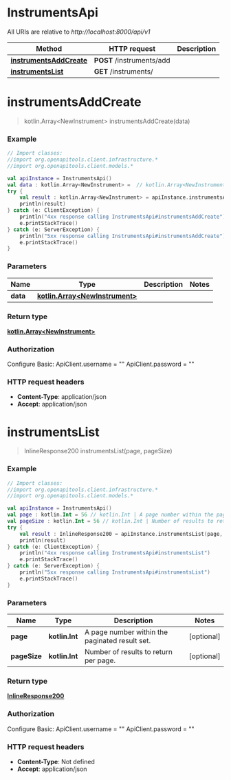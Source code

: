 # InstrumentsApi

All URIs are relative to *http://localhost:8000/api/v1*

Method | HTTP request | Description
------------- | ------------- | -------------
[**instrumentsAddCreate**](InstrumentsApi.md#instrumentsAddCreate) | **POST** /instruments/add | 
[**instrumentsList**](InstrumentsApi.md#instrumentsList) | **GET** /instruments/ | 


<a name="instrumentsAddCreate"></a>
# **instrumentsAddCreate**
> kotlin.Array&lt;NewInstrument&gt; instrumentsAddCreate(data)



### Example
```kotlin
// Import classes:
//import org.openapitools.client.infrastructure.*
//import org.openapitools.client.models.*

val apiInstance = InstrumentsApi()
val data : kotlin.Array<NewInstrument> =  // kotlin.Array<NewInstrument> | 
try {
    val result : kotlin.Array<NewInstrument> = apiInstance.instrumentsAddCreate(data)
    println(result)
} catch (e: ClientException) {
    println("4xx response calling InstrumentsApi#instrumentsAddCreate")
    e.printStackTrace()
} catch (e: ServerException) {
    println("5xx response calling InstrumentsApi#instrumentsAddCreate")
    e.printStackTrace()
}
```

### Parameters

Name | Type | Description  | Notes
------------- | ------------- | ------------- | -------------
 **data** | [**kotlin.Array&lt;NewInstrument&gt;**](NewInstrument.md)|  |

### Return type

[**kotlin.Array&lt;NewInstrument&gt;**](NewInstrument.md)

### Authorization


Configure Basic:
    ApiClient.username = ""
    ApiClient.password = ""

### HTTP request headers

 - **Content-Type**: application/json
 - **Accept**: application/json

<a name="instrumentsList"></a>
# **instrumentsList**
> InlineResponse200 instrumentsList(page, pageSize)



### Example
```kotlin
// Import classes:
//import org.openapitools.client.infrastructure.*
//import org.openapitools.client.models.*

val apiInstance = InstrumentsApi()
val page : kotlin.Int = 56 // kotlin.Int | A page number within the paginated result set.
val pageSize : kotlin.Int = 56 // kotlin.Int | Number of results to return per page.
try {
    val result : InlineResponse200 = apiInstance.instrumentsList(page, pageSize)
    println(result)
} catch (e: ClientException) {
    println("4xx response calling InstrumentsApi#instrumentsList")
    e.printStackTrace()
} catch (e: ServerException) {
    println("5xx response calling InstrumentsApi#instrumentsList")
    e.printStackTrace()
}
```

### Parameters

Name | Type | Description  | Notes
------------- | ------------- | ------------- | -------------
 **page** | **kotlin.Int**| A page number within the paginated result set. | [optional]
 **pageSize** | **kotlin.Int**| Number of results to return per page. | [optional]

### Return type

[**InlineResponse200**](InlineResponse200.md)

### Authorization


Configure Basic:
    ApiClient.username = ""
    ApiClient.password = ""

### HTTP request headers

 - **Content-Type**: Not defined
 - **Accept**: application/json

